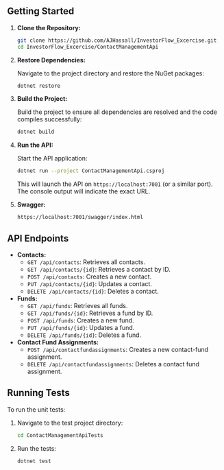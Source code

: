 
## Getting Started

1.  **Clone the Repository:**

    ```bash
    git clone https://github.com/AJHassall/InvestorFlow_Excercise.git
    cd InvestorFlow_Excercise/ContactManagementApi
    ```

2.  **Restore Dependencies:**

    Navigate to the project directory and restore the NuGet packages:

    ```bash
    dotnet restore
    ```

3.  **Build the Project:**

    Build the project to ensure all dependencies are resolved and the code compiles successfully:

    ```bash
    dotnet build
    ```

4.  **Run the API:**

    Start the API application:

    ```bash
    dotnet run --project ContactManagementApi.csproj
    ```

    This will launch the API on `https://localhost:7001` (or a similar port). The console output will indicate the exact URL.

5.  **Swagger:**
    ```
    https://localhost:7001/swagger/index.html
    ```

## API Endpoints

* **Contacts:**
    * `GET /api/contacts`: Retrieves all contacts.
    * `GET /api/contacts/{id}`: Retrieves a contact by ID.
    * `POST /api/contacts`: Creates a new contact.
    * `PUT /api/contacts/{id}`: Updates a contact.
    * `DELETE /api/contacts/{id}`: Deletes a contact.
* **Funds:**
    * `GET /api/funds`: Retrieves all funds.
    * `GET /api/funds/{id}`: Retrieves a fund by ID.
    * `POST /api/funds`: Creates a new fund.
    * `PUT /api/funds/{id}`: Updates a fund.
    * `DELETE /api/funds/{id}`: Deletes a fund.
* **Contact Fund Assignments:**
    * `POST /api/contactfundassignments`: Creates a new contact-fund assignment.
    * `DELETE /api/contactfundassignments`: Deletes a contact fund assignment.

## Running Tests

To run the unit tests:

1.  Navigate to the test project directory:

    ```bash
    cd ContactManagementApiTests
    ```

2.  Run the tests:

    ```bash
    dotnet test
    ```

